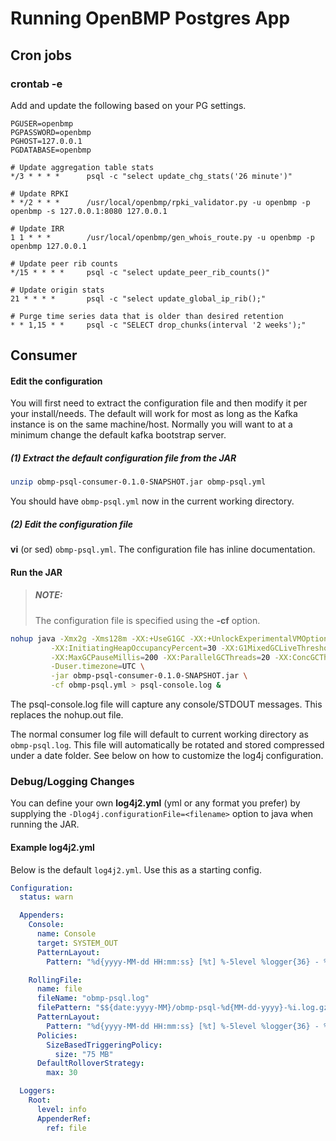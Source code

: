 # Running OpenBMP Postgres App

Cron jobs
---------


### crontab -e

Add and update the following based on your PG settings. 

```cron
PGUSER=openbmp
PGPASSWORD=openbmp
PGHOST=127.0.0.1
PGDATABASE=openbmp

# Update aggregation table stats
*/3 * * * *      psql -c "select update_chg_stats('26 minute')"

# Update RPKI
* */2 * * *      /usr/local/openbmp/rpki_validator.py -u openbmp -p openbmp -s 127.0.0.1:8080 127.0.0.1

# Update IRR
1 1 * * *        /usr/local/openbmp/gen_whois_route.py -u openbmp -p openbmp 127.0.0.1

# Update peer rib counts
*/15 * * * *     psql -c "select update_peer_rib_counts()"

# Update origin stats
21 * * * *       psql -c "select update_global_ip_rib();"

# Purge time series data that is older than desired retention
* * 1,15 * *     psql -c "SELECT drop_chunks(interval '2 weeks');"

```

Consumer
----------------

#### Edit the configuration

You will first need to extract the configuration file and then modify it per your install/needs.  The default
will work for most as long as the Kafka instance is on the same machine/host.  Normally you will want to
at a minimum change the default kafka bootstrap server.   

##### (1) Extract the default configuration file from the JAR
```sh
unzip obmp-psql-consumer-0.1.0-SNAPSHOT.jar obmp-psql.yml
```

You should have ```obmp-psql.yml``` now in the current working directory.

##### (2) Edit the configuration file

**vi** (or sed) ```obmp-psql.yml```.  The configuration file has inline documentation.

#### Run the JAR

> ##### NOTE: 
> The configuration file is specified using the **-cf** option. 

```sh
nohup java -Xmx2g -Xms128m -XX:+UseG1GC -XX:+UnlockExperimentalVMOptions \
         -XX:InitiatingHeapOccupancyPercent=30 -XX:G1MixedGCLiveThresholdPercent=30 \
         -XX:MaxGCPauseMillis=200 -XX:ParallelGCThreads=20 -XX:ConcGCThreads=5 \
         -Duser.timezone=UTC \
         -jar obmp-psql-consumer-0.1.0-SNAPSHOT.jar \
         -cf obmp-psql.yml > psql-console.log &
```

The psql-console.log file will capture any console/STDOUT messages.  This replaces
the nohup.out file.  

The normal consumer log file will default to current working directory as ```obmp-psql.log```. This
file will automatically be rotated and stored compressed under a date folder. See below on how to
customize the log4j configuration. 


### Debug/Logging Changes
You can define your own **log4j2.yml** (yml or any format you prefer) by supplying
the ```-Dlog4j.configurationFile=<filename>``` option to java when running the JAR.   

#### Example log4j2.yml 
Below is the default ```log4j2.yml```.  Use this as a starting config. 
 
```yaml
Configuration:
  status: warn

  Appenders:
    Console:
      name: Console
      target: SYSTEM_OUT
      PatternLayout:
        Pattern: "%d{yyyy-MM-dd HH:mm:ss} [%t] %-5level %logger{36} - %msg%n"

    RollingFile:
      name: file
      fileName: "obmp-psql.log"
      filePattern: "$${date:yyyy-MM}/obmp-psql-%d{MM-dd-yyyy}-%i.log.gz"
      PatternLayout:
        Pattern: "%d{yyyy-MM-dd HH:mm:ss} [%t] %-5level %logger{36} - %msg%n"
      Policies:
        SizeBasedTriggeringPolicy:
          size: "75 MB"
      DefaultRolloverStrategy:
        max: 30

  Loggers:
    Root:
      level: info
      AppenderRef:
        ref: file
```




